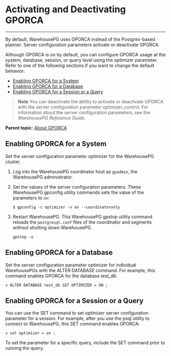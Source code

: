 # Activating and Deactivating GPORCA
---

By default, WarehousePG uses GPORCA instead of the Postgres-based planner. Server configuration parameters activate or deactivate GPORCA.

Although GPORCA is on by default, you can configure GPORCA usage at the system, database, session, or query level using the optimizer parameter. Refer to one of the following sections if you want to change the default behavior:

-   [Enabling GPORCA for a System](#topic_byp_lqk_br)
-   [Enabling GPORCA for a Database](#topic_pzr_3db_3r)
-   [Enabling GPORCA for a Session or a Query](#topic_lx4_vqk_br)

> **Note** You can deactivate the ability to activate or deactivate GPORCA with the server configuration parameter optimizer\_control. For information about the server configuration parameters, see the *WarehousePG Reference Guide*.

**Parent topic:** [About GPORCA](../../query/topics/query-piv-optimizer.html)

## <a id="topic_byp_lqk_br"></a>Enabling GPORCA for a System

Set the server configuration parameter optimizer for the WarehousePG cluster.

1.  Log into the WarehousePG coordinator host as `gpadmin`, the WarehousePG administrator.
2.  Set the values of the server configuration parameters. These WarehousePG gpconfig utility commands sets the value of the parameters to `on`:

    ```
    $ gpconfig -c optimizer -v on --coordinatoronly
    ```

3.  Restart WarehousePG. This WarehousePG gpstop utility command reloads the `postgresql.conf` files of the coordinator and segments without shutting down WarehousePG.

    ```
    gpstop -u
    ```


## <a id="topic_pzr_3db_3r"></a>Enabling GPORCA for a Database

Set the server configuration parameter optimizer for individual WarehousePGs with the ALTER DATABASE command. For example, this command enables GPORCA for the database *test\_db*.

```
> ALTER DATABASE test_db SET OPTIMIZER = ON ;
```

## <a id="topic_lx4_vqk_br"></a>Enabling GPORCA for a Session or a Query

You can use the SET command to set optimizer server configuration parameter for a session. For example, after you use the psql utility to connect to WarehousePG, this SET command enables GPORCA:

```
> set optimizer = on ;
```

To set the parameter for a specific query, include the SET command prior to running the query.

